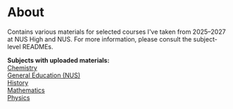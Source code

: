 # About
Contains various materials for selected courses I've taken from 2025–2027 at NUS High and NUS. For more information, please consult the subject-level READMEs.

**Subjects with uploaded materials:**\
[Chemistry](Chemistry/)\
[General Education (NUS)](General%20Education%20%28NUS%29/)\
[History](History/)\
[Mathematics](Mathematics/)\
[Physics](Physics/)
